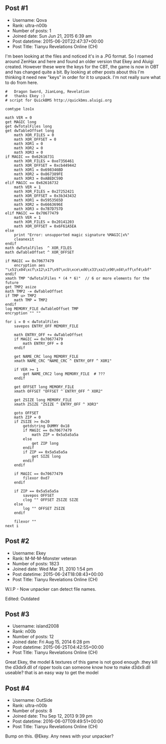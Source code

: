 ## Post #1
- Username: Qova
- Rank: ultra-n00b
- Number of posts: 1
- Joined date: Sun Jun 21, 2015 6:39 am
- Post datetime: 2015-06-20T22:47:37+00:00
- Post Title: Tianyu Revelations Online (CH)

I'm been looking at the files and noticed it's in a .PG format. So I roamed around ZenHax and here and found an older version that Ekey and Aluigi created. However these were the keys for the CBT, the game is now in OBT and has changed quite a bit. By looking at other posts about this I'm thinking it need new "keys" in order for it to unpack. I'm not really sure what to do from here.

```
#   Dragon Sword, JianLong, Revelation
#   thanks Ekey :)
# script for QuickBMS http://quickbms.aluigi.org

comtype lzo1x

math VER = 0
get MAGIC long
get dwTotalFiles long
get dwTableOffset long
    math XOR_FILES = 0
    math XOR_OFFSET = 0
    math XOR1 = 0
    math XOR2 = 0
    math XOR3 = 0
if MAGIC == 0x62616731
    math XOR_FILES = 0xe7356461
    math XOR_OFFSET = 0xcb449442
    math XOR1 = 0x698346BD
    math XOR2 = 0x867389FE
    math XOR3 = 0xABEDC59D
elif MAGIC == 0x62616732
    math VER = 1
    math XOR_FILES = 0x27252421
    math XOR_OFFSET = 0x3b343432
    math XOR1 = 0x5953565D
    math XOR2 = 0x6663696E
    math XOR3 = 0x7B7D757D
elif MAGIC == 0x70677479
    math VER = 1
    math XOR_FILES = 0x20141203
    math XOR_OFFSET = 0x6F61A5EA
else
    print "Error: unsupported magic signature %MAGIC|x%"
    cleanexit
endif
math dwTotalFiles  ^ XOR_FILES
math dwTableOffset ^ XOR_OFFSET

if MAGIC == 0x70677479
    encryption aes "\x51\x04\xcf\x12\x17\x97\xcb\xce\xd6\x33\xa1\x90\xd4\xff\xf4\xbf"
endif
xmath TMP "dwTotalFiles * (4 * 6)"  // 6 or more elements for the future
get TMP2 asize
math TMP2 -= dwTableOffset
if TMP u> TMP2
    math TMP = TMP2
endif
log MEMORY_FILE dwTableOffset TMP
encryption "" ""

for i = 0 < dwTotalFiles
    savepos ENTRY_OFF MEMORY_FILE

    math ENTRY_OFF += dwTableOffset
    if MAGIC == 0x70677479
        math ENTRY_OFF = 0
    endif

    get NAME_CRC long MEMORY_FILE
    xmath NAME_CRC "NAME_CRC ^ ENTRY_OFF ^ XOR1"

    if VER >= 1
        get NAME_CRC2 long MEMORY_FILE  # ???
    endif

    get OFFSET long MEMORY_FILE
    xmath OFFSET "OFFSET ^ ENTRY_OFF ^ XOR2"

    get ZSIZE long MEMORY_FILE
    xmath ZSIZE "ZSIZE ^ ENTRY_OFF ^ XOR3"

    goto OFFSET
    math ZIP = 0
    if ZSIZE >= 0x20
        getdstring DUMMY 0x18
        if MAGIC == 0x70677479
            math ZIP = 0x5a5a5a5a
        else
            get ZIP long
        endif
        if ZIP == 0x5a5a5a5a
            get SIZE long
        endif
    endif

    if MAGIC == 0x70677479
        filexor 0xd7
    endif

    if ZIP == 0x5a5a5a5a
        savepos OFFSET
        clog "" OFFSET ZSIZE SIZE
    else
        log "" OFFSET ZSIZE
    endif

    filexor ""
next i

```
## Post #2
- Username: Ekey
- Rank: M-M-M-Monster veteran
- Number of posts: 1823
- Joined date: Wed Mar 31, 2010 1:54 pm
- Post datetime: 2015-06-24T18:08:43+00:00
- Post Title: Tianyu Revelations Online (CH)

W.I.P - Now unpacker can detect file names.

Edited: Outdated
## Post #3
- Username: island2008
- Rank: n00b
- Number of posts: 12
- Joined date: Fri Aug 15, 2014 6:28 pm
- Post datetime: 2015-06-25T04:42:55+00:00
- Post Title: Tianyu Revelations Online (CH)

Great Ekey,
the model & textures of this game is not good enough .they kill the d3dx9.dll  of ripper tools can someone know how to make d3dx9.dll useable? that is an easy way to get the model
## Post #4
- Username: OutSide
- Rank: ultra-n00b
- Number of posts: 8
- Joined date: Thu Sep 12, 2013 9:39 pm
- Post datetime: 2016-06-07T09:49:51+00:00
- Post Title: Tianyu Revelations Online (CH)

Bump on this. @Ekey. Any news with your unpacker?
